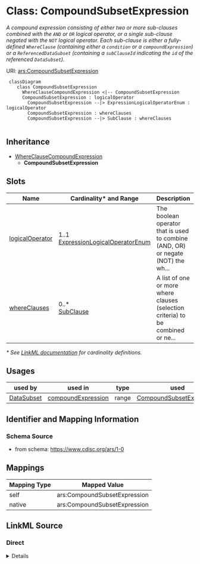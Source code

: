# Class: CompoundSubsetExpression

_A compound expression consisting of either two or more sub-clauses combined with the `AND` or `OR` logical operator, or a single sub-clause negated with the `NOT` logical operator. Each sub-clause is either a fully-defined `WhereClause` (containing either a `condition` or a `compoundExpression`) or a `ReferencedDataSubset` (containing a `subClauseId` indicating the `id` of the referenced `DataSubset`)._




URI: [ars:CompoundSubsetExpression](https://www.cdisc.org/ars/1-0/CompoundSubsetExpression)




```mermaid
 classDiagram
    class CompoundSubsetExpression
      WhereClauseCompoundExpression <|-- CompoundSubsetExpression        
      CompoundSubsetExpression : logicalOperator
        CompoundSubsetExpression --|> ExpressionLogicalOperatorEnum : logicalOperator
        CompoundSubsetExpression : whereClauses
        CompoundSubsetExpression --|> SubClause : whereClauses
        
```




## Inheritance
* [WhereClauseCompoundExpression](WhereClauseCompoundExpression.md)
    * **CompoundSubsetExpression**



## Slots

| Name | Cardinality* and Range | Description | Inheritance |
| ---  | --- | --- | --- |
| [logicalOperator](logicalOperator.md) | 1..1 <br/> [ExpressionLogicalOperatorEnum](ExpressionLogicalOperatorEnum.md) | The boolean operator that is used to combine (AND, OR) or negate (NOT) the wh... | [WhereClauseCompoundExpression](WhereClauseCompoundExpression.md) |
| [whereClauses](whereClauses.md) | 0..* <br/> [SubClause](SubClause.md) | A list of one or more where clauses (selection criteria) to be combined or ne... | [WhereClauseCompoundExpression](WhereClauseCompoundExpression.md) |

_* See [LinkML documentation](https://linkml.io/linkml/schemas/slots.html#slot-cardinality) for cardinality definitions._




## Usages

| used by | used in | type | used |
| ---  | --- | --- | --- |
| [DataSubset](DataSubset.md) | [compoundExpression](compoundExpression.md) | range | [CompoundSubsetExpression](CompoundSubsetExpression.md) |






## Identifier and Mapping Information







### Schema Source


* from schema: https://www.cdisc.org/ars/1-0





## Mappings

| Mapping Type | Mapped Value |
| ---  | ---  |
| self | ars:CompoundSubsetExpression |
| native | ars:CompoundSubsetExpression |





## LinkML Source

<!-- TODO: investigate https://stackoverflow.com/questions/37606292/how-to-create-tabbed-code-blocks-in-mkdocs-or-sphinx -->

### Direct

<details>
```yaml
name: CompoundSubsetExpression
description: A compound expression consisting of either two or more sub-clauses combined
  with the `AND` or `OR` logical operator, or a single sub-clause negated with the
  `NOT` logical operator. Each sub-clause is either a fully-defined `WhereClause`
  (containing either a `condition` or a `compoundExpression`) or a `ReferencedDataSubset`
  (containing a `subClauseId` indicating the `id` of the referenced `DataSubset`).
from_schema: https://www.cdisc.org/ars/1-0
rank: 1000
is_a: WhereClauseCompoundExpression
slot_usage:
  whereClauses:
    name: whereClauses
    domain_of:
    - WhereClauseCompoundExpression
    any_of:
    - range: ReferencedDataSubset
    - range: WhereClause

```
</details>

### Induced

<details>
```yaml
name: CompoundSubsetExpression
description: A compound expression consisting of either two or more sub-clauses combined
  with the `AND` or `OR` logical operator, or a single sub-clause negated with the
  `NOT` logical operator. Each sub-clause is either a fully-defined `WhereClause`
  (containing either a `condition` or a `compoundExpression`) or a `ReferencedDataSubset`
  (containing a `subClauseId` indicating the `id` of the referenced `DataSubset`).
from_schema: https://www.cdisc.org/ars/1-0
rank: 1000
is_a: WhereClauseCompoundExpression
slot_usage:
  whereClauses:
    name: whereClauses
    domain_of:
    - WhereClauseCompoundExpression
    any_of:
    - range: ReferencedDataSubset
    - range: WhereClause
attributes:
  logicalOperator:
    name: logicalOperator
    description: The boolean operator that is used to combine (AND, OR) or negate
      (NOT) the where claus(s) in the compound expression.
    from_schema: https://www.cdisc.org/ars/1-0
    rank: 1000
    alias: logicalOperator
    owner: CompoundSubsetExpression
    domain_of:
    - WhereClauseCompoundExpression
    range: ExpressionLogicalOperatorEnum
    required: true
  whereClauses:
    name: whereClauses
    description: A list of one or more where clauses (selection criteria) to be combined
      or negated.
    from_schema: https://www.cdisc.org/ars/1-0
    rank: 1000
    multivalued: true
    list_elements_ordered: true
    alias: whereClauses
    owner: CompoundSubsetExpression
    domain_of:
    - WhereClauseCompoundExpression
    range: SubClause
    inlined: true
    inlined_as_list: true
    any_of:
    - range: ReferencedDataSubset
    - range: WhereClause

```
</details>